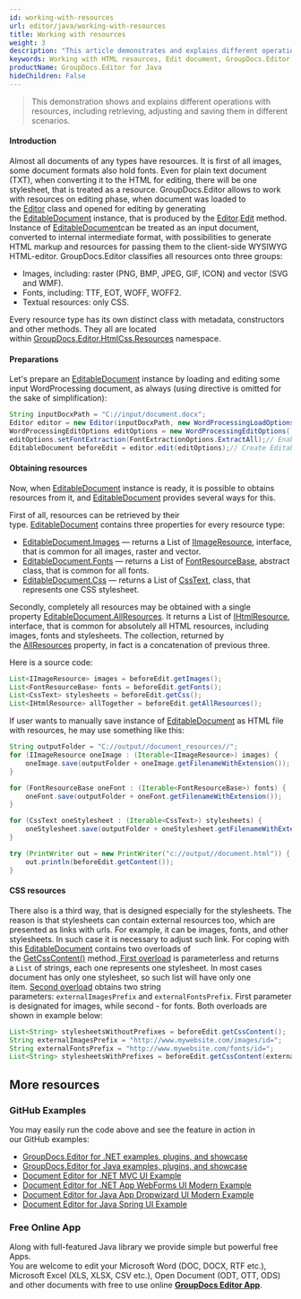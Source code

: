 ```yaml
---
id: working-with-resources
url: editor/java/working-with-resources
title: Working with resources
weight: 3
description: "This article demonstrates and explains different operations with resources, including retrieving, adjusting and saving them in different scenarios when editing documents with GroupDocs.Editor for Java."
keywords: Working with HTML resources, Edit document, GroupDocs.Editor
productName: GroupDocs.Editor for Java
hideChildren: False
---
```

> This demonstration shows and explains different operations with resources, including retrieving, adjusting and saving them in different scenarios.

#### Introduction

Almost all documents of any types have resources. It is first of all images, some document formats also hold fonts. Even for plain text document (TXT), when converting it to the HTML for editing, there will be one stylesheet, that is treated as a resource. GroupDocs.Editor allows to work with resources on editing phase, when document was loaded to the [Editor](https://apireference.groupdocs.com/java/editor/groupdocs.editor/editor) class and opened for editing by generating the [EditableDocument](https://apireference.groupdocs.com/java/editor/groupdocs.editor/editabledocument) instance, that is produced by the [Editor](https://apireference.groupdocs.com/java/editor/groupdocs.editor/editor).[Edit](https://apireference.groupdocs.com/java/editor/groupdocs.editor/editor/methods/edit/index) method. Instance of [EditableDocument](https://apireference.groupdocs.com/java/editor/groupdocs.editor/editabledocument)can be treated as an input document, converted to internal intermediate format, with possibilities to generate HTML markup and resources for passing them to the client-side WYSIWYG HTML-editor. GroupDocs.Editor classifies all resources onto three groups:

*   Images, including: raster (PNG, BMP, JPEG, GIF, ICON) and vector (SVG and WMF).
*   Fonts, including: TTF, EOT, WOFF, WOFF2.
*   Textual resources: only CSS.

Every resource type has its own distinct class with metadata, constructors and other methods. They all are located within [GroupDocs.Editor.HtmlCss.Resources](https://apireference.groupdocs.com/java/editor/groupdocs.editor.htmlcss.resources/index) namespace.

#### Preparations

Let's prepare an [EditableDocument](https://apireference.groupdocs.com/java/editor/groupdocs.editor/editabledocument) instance by loading and editing some input WordProcessing document, as always (using directive is omitted for the sake of simplification):

```java
String inputDocxPath = "C://input/document.docx";
Editor editor = new Editor(inputDocxPath, new WordProcessingLoadOptions());
WordProcessingEditOptions editOptions = new WordProcessingEditOptions();
editOptions.setFontExtraction(FontExtractionOptions.ExtractAll);// Enable max font extraction - ExtractAll
EditableDocument beforeEdit = editor.edit(editOptions);// Create EditableDocument instance
```

#### Obtaining resources

Now, when [EditableDocument](https://apireference.groupdocs.com/java/editor/groupdocs.editor/editabledocument) instance is ready, it is possible to obtains resources from it, and [EditableDocument](https://apireference.groupdocs.com/java/editor/groupdocs.editor/editabledocument) provides several ways for this.

First of all, resources can be retrieved by their type. [EditableDocument](https://apireference.groupdocs.com/java/editor/groupdocs.editor/editabledocument) contains three properties for every resource type:

*   [EditableDocument.Images](https://apireference.groupdocs.com/java/editor/groupdocs.editor/editabledocument/properties/images) — returns a List of [IImageResource](https://apireference.groupdocs.com/java/editor/groupdocs.editor.htmlcss.resources.images/iimageresource), interface, that is common for all images, raster and vector.
*   [EditableDocument.Fonts](https://apireference.groupdocs.com/java/editor/groupdocs.editor/editabledocument/properties/fonts) — returns a List of [FontResourceBase](https://apireference.groupdocs.com/java/editor/groupdocs.editor.htmlcss.resources.fonts/fontresourcebase), abstract class, that is common for all fonts.
*   [EditableDocument.Css](https://apireference.groupdocs.com/java/editor/groupdocs.editor/editabledocument/properties/css) — returns a List of [CssText](https://apireference.groupdocs.com/java/editor/groupdocs.editor.htmlcss.resources.textual/csstext), class, that represents one CSS stylesheet.

Secondly, completely all resources may be obtained with a single property [EditableDocument.AllResources](https://apireference.groupdocs.com/java/editor/groupdocs.editor/editabledocument/properties/allresources). It returns a List of [IHtmlResource](https://apireference.groupdocs.com/java/editor/groupdocs.editor.htmlcss.resources/ihtmlresource), interface, that is common for absolutely all HTML resources, including images, fonts and stylesheets. The collection, returned by the [AllResources](https://apireference.groupdocs.com/java/editor/groupdocs.editor/editabledocument/properties/allresources) property, in fact is a concatenation of previous three.

Here is a source code:

```java
List<IImageResource> images = beforeEdit.getImages();
List<FontResourceBase> fonts = beforeEdit.getFonts();
List<CssText> stylesheets = beforeEdit.getCss();
List<IHtmlResource> allTogether = beforeEdit.getAllResources();
```

If user wants to manually save instance of [EditableDocument](https://apireference.groupdocs.com/java/editor/groupdocs.editor/editabledocument) as HTML file with resources, he may use something like this:

```java
String outputFolder = "C://output//document_resources//";
for (IImageResource oneImage : (Iterable<IImageResource>) images) {
	oneImage.save(outputFolder + oneImage.getFilenameWithExtension());
}

for (FontResourceBase oneFont : (Iterable<FontResourceBase>) fonts) {
	oneFont.save(outputFolder + oneFont.getFilenameWithExtension());
}

for (CssText oneStylesheet : (Iterable<CssText>) stylesheets) {
	oneStylesheet.save(outputFolder + oneStylesheet.getFilenameWithExtension());
}

try (PrintWriter out = new PrintWriter("c://output//document.html")) {
	out.println(beforeEdit.getContent());
}
```

#### CSS resources

There also is a third way, that is designed especially for the stylesheets. The reason is that stylesheets can contain external resources too, which are presented as links with urls. For example, it can be images, fonts, and other stylesheets. In such case it is necessary to adjust such link. For coping with this [EditableDocument](https://apireference.groupdocs.com/java/editor/groupdocs.editor/editabledocument) contains two overloads of the [GetCssContent()](https://apireference.groupdocs.com/java/editor/groupdocs.editor/editabledocument/methods/getcsscontent/index) method.[ First overload](https://apireference.groupdocs.com/java/editor/groupdocs.editor/editabledocument/methods/getcsscontent) is parameterless and returns a `List` of strings, each one represents one stylesheet. In most cases document has only one stylesheet, so such list will have only one item. [Second overload](https://apireference.groupdocs.com/java/editor/groupdocs.editor.editabledocument/getcsscontent/methods/1) obtains two string parameters: `externalImagesPrefix` and `externalFontsPrefix`. First parameter is designated for images, while second - for fonts. Both overloads are shown in example below:

```java
List<String> stylesheetsWithoutPrefixes = beforeEdit.getCssContent();
String externalImagesPrefix = "http://www.mywebsite.com/images/id=";
String externalFontsPrefix = "http://www.mywebsite.com/fonts/id=";
List<String> stylesheetsWithPrefixes = beforeEdit.getCssContent(externalImagesPrefix, externalFontsPrefix);
```

## More resources
### GitHub Examples

You may easily run the code above and see the feature in action in our GitHub examples:
*   [GroupDocs.Editor for .NET examples, plugins, and showcase](https://github.com/groupdocs-editor/GroupDocs.Editor-for-.NET)   
*   [GroupDocs.Editor for Java examples, plugins, and showcase](https://github.com/groupdocs-editor/GroupDocs.Editor-for-Java)    
*   [Document Editor for .NET MVC UI Example](https://github.com/groupdocs-editor/GroupDocs.Editor-for-.NET-MVC)     
*   [Document Editor for .NET App WebForms UI Modern Example](https://github.com/groupdocs-editor/GroupDocs.Editor-for-.NET-WebForms)    
*   [Document Editor for Java App Dropwizard UI Modern Example](https://github.com/groupdocs-editor/GroupDocs.Editor-for-Java-Dropwizard)    
*   [Document Editor for Java Spring UI Example](https://github.com/groupdocs-editor/GroupDocs.Editor-for-Java-Spring)
    
### Free Online App
Along with full-featured Java library we provide simple but powerful free Apps.  
You are welcome to edit your Microsoft Word (DOC, DOCX, RTF etc.), Microsoft Excel (XLS, XLSX, CSV etc.), Open Document (ODT, OTT, ODS) and other documents with free to use online **[GroupDocs Editor App](https://products.groupdocs.app/editor)**.
